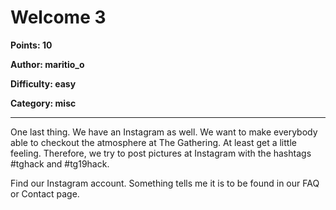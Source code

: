 # Welcome 3
**Points: 10**

**Author: maritio_o**

**Difficulty: easy**

**Category: misc**

---

One last thing. We have an Instagram as well. We want to make everybody able to
checkout the atmosphere at The Gathering. At least get a little feeling. Therefore, 
we try to post pictures at Instagram with the hashtags #tghack and #tg19hack. 

Find our Instagram account. Something tells me it is to be found in our FAQ or Contact
page.
